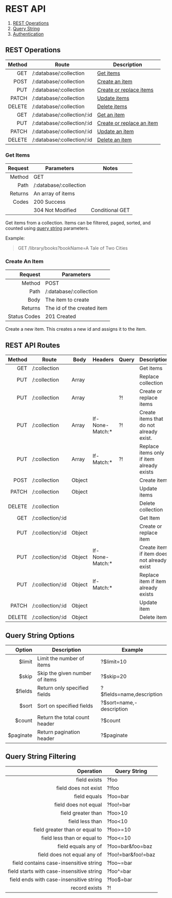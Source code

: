 # REST API

1. [REST Operations](#REST-Operations)
1. [Query String](#Query-String)
1. [Authentication]()

## REST Operations

| Method | Route                      | Description                            |
| -----: | -------------------------- | -------------------------------------- |
|    GET | /:database/:collection     | [Get items](#Get-Items)                |
|   POST | /:database/:collection     | [Create an item](#Create-An-Item)      |
|    PUT | /:database/:collection     | [Create or replace items](#Put-Items)  |
|  PATCH | /:database/:collection     | [Update items](#Patch-Items)           |
| DELETE | /:database/:collection     | [Delete items](#Delete-Items)          |
|    GET | /:database/:collection/:id | [Get an item](#Get-Item)               |
|    PUT | /:database/:collection/:id | [Create or replace an item](#Get-Item) |
|  PATCH | /:database/:collection/:id | [Update an item](#Get-Item)            |
| DELETE | /:database/:collection/:id | [Delete an item](#Get-Item)            |

### Get Items

| Request | Parameters             | Notes           |
| ------: | ---------------------- | --------------- |
|  Method | GET                    |
|    Path | /:database/:collection |
| Returns | An array of items      |
|   Codes | 200 Success            |
|         | 304 Not Modified       | Conditional GET |

Get items from a collection. Items can be filtered, paged, sorted, and counted using [query string](#Query-String) parameters.

Example:

> GET /library/books?bookName=A Tale of Two Cities

### Create An Item

|      Request | Parameters                 |
| -----------: | -------------------------- |
|       Method | POST                       |
|         Path | /:database/:collection     |
|         Body | The item to create         |
|      Returns | The id of the created item |
| Status Codes | 201 Created                |

Create a new item. This creates a new id and assigns it to the item.

## REST API Routes

| Method | Route            | Body   | Headers          | Query | Description                                |
| -----: | ---------------- | ------ | ---------------- | ----- | ------------------------------------------ |
|    GET | /:collection     |        |                  |       | Get items                                  |
|    PUT | /:collection     | Array  |                  |       | Replace collection                         |
|    PUT | /:collection     | Array  |                  | ?!    | Create or replace items                    |
|    PUT | /:collection     | Array  | If-None-Match:\* | ?!    | Create items that do not already exist.    |
|    PUT | /:collection     | Array  | If-Match:\*      | ?!    | Replace items only if item already exists  |
|   POST | /:collection     | Object |                  |       | Create item                                |
|  PATCH | /:collection     | Object |                  |       | Update items                               |
| DELETE | /:collection     |        |                  |       | Delete collection                          |
|    GET | /:collection/:id |        |                  |       | Get Item                                   |
|    PUT | /:collection/:id | Object |                  |       | Create or replace item                     |
|    PUT | /:collection/:id | Object | If-None-Match:\* |       | Create item if item does not already exist |
|    PUT | /:collection/:id | Object | If-Match:\*      |       | Replace item if item already exists        |
|  PATCH | /:collection/:id | Object |                  |       | Update item                                |
| DELETE | /:collection/:id | Object |                  |       | Delete item                                |

## Query String Options

|     Option | Description                    | Example                    |
| ---------: | ------------------------------ | -------------------------- |
|    \$limit | Limit the number of items      | ?\$limit=10                |
|     \$skip | Skip the given number of items | ?\$skip=20                 |
|   \$fields | Return only specified fields   | ?\$fields=name,description |
|     \$sort | Sort on specified fields       | ?\$sort=name,-description  |
|    \$count | Return the total count header  | ?\$count                   |
| \$paginate | Return pagination header       | ?\$paginate                |

## Query String Filtering

|                                 Operation | Query String       |
| ----------------------------------------: | ------------------ |
|                              field exists | ?foo               |
|                      field does not exist | ?!foo              |
|                              field equals | ?foo=bar           |
|                      field does not equal | ?foo!=bar          |
|                        field greater than | ?foo>10            |
|                           field less than | ?foo<10            |
|            field greater than or equal to | ?foo>=10           |
|               field less than or equal to | ?foo<=10           |
|                       field equals any of | ?foo=bar&foo=baz   |
|               field does not equal any of | ?foo!=bar&foo!=baz |
|    field contains case-insensitive string | ?foo~=bar          |
| field starts with case-insensitive string | ?foo^=bar          |
|   field ends with case-insensitive string | ?foo\$=bar         |
|                             record exists | ?!                 |
